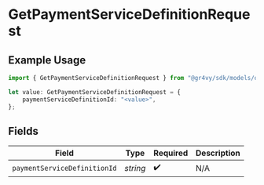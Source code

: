 # GetPaymentServiceDefinitionRequest

## Example Usage

```typescript
import { GetPaymentServiceDefinitionRequest } from "@gr4vy/sdk/models/operations";

let value: GetPaymentServiceDefinitionRequest = {
    paymentServiceDefinitionId: "<value>",
};
```

## Fields

| Field                        | Type                         | Required                     | Description                  |
| ---------------------------- | ---------------------------- | ---------------------------- | ---------------------------- |
| `paymentServiceDefinitionId` | *string*                     | :heavy_check_mark:           | N/A                          |